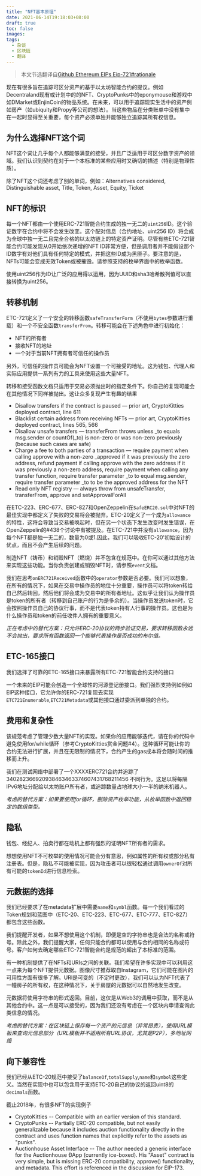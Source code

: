 ```yaml
---
title: "NFT基本原理"
date: 2021-06-14T19:18:03+08:00
draft: true
toc: false
images:
tags: 
  - 杂谈
  - 区块链
  - 翻译
---
```


> 本文节选翻译自[Github Ethereum EIPs Eip-721#rationale](https://github.com/ethereum/EIPs/blob/master/EIPS/eip-721.md#rationale)

现在有很多旨在追踪可区分资产的基于以太坊智能合约的提议。例如Decentraland现有或计划中的的NFT、CryptoPunks中的eponymouse和游戏中如DMarket或EnjinCoin的物品系统。在未来，可以用于追踪现实生活中的资产例如房产（如ubiquity和Propy等公司的想法）。当这些物品在分类账单中没有集中在一起时显得至关重要，每个资产必须单独并能够独立追踪其所有权信息。

## 为什么选择NFT这个词
NFT这个词让几乎每个人都能够满意的接受，并且广泛适用于可区分数字资产的领域。我们认识到契约在对于一个本标准的某些应用时又确切的描述（特别是物理性质）。

除了NFT这个词还考虑了别的单词，例如：Alternatives considered, Distinguishable asset, Title, Token, Asset, Equity, Ticket

## NFT的标识
每一个NFT都由一个使用ERC-721智能合约生成的独一无二的`uint256`ID。这个验证数字在合约中将不会发生改变。这个配对信息（合约地址、uint256 ID）将会成为全球中独一无二且完全合格的以太坊链上的特定资产证明。尽管有些ETC-721智能合约可能发现从0开始依次递增的NFT ID非常方便，但是调用者并不能假设那个ID数字有对他们具有任何特定的模式，并把这些ID成为黑匣子。要注意的是，NFTs可能会变成无效Token或被摧毁。请参照支持的枚举界面中的枚举函数。

使用uint256作为ID让广泛的应用得以运用，因为UUID和sha3哈希散列值可以直接转换为uint256。

## 转移机制
ETC-721定义了一个安全的转移函数`safeTransferForm`（不使用`bytes`参数进行重载）和一个不安全函数`transferFrom`。转移可能会在下述角色中进行初始化：
- NFT的所有者
- 接收NFT的地址
- 一个对于当前NFT拥有者可信任的操作员

另外，可信任的操作员可能会为NFT设置一个可接受的地址。这为钱包、代理人和实际应用提供一系列有力的工具来使用这些大量NFT。

转移和接受函数文档只适用于交易必须抛出时的指定条件下。你自己的复现可能会在其他情况下同样被抛出。这让众多复现产生有趣的结果
- Disallow transfers if the contract is paused — prior art, CryptoKitties deployed contract, line 611
- Blacklist certain address from receiving NFTs — prior art, CryptoKitties deployed contract, lines 565, 566
- Disallow unsafe transfers — transferFrom throws unless _to equals msg.sender or countOf(_to) is non-zero or was non-zero previously (because such cases are safe)
- Charge a fee to both parties of a transaction — require payment when calling approve with a non-zero _approved if it was previously the zero address, refund payment if calling approve with the zero address if it was previously a non-zero address, require payment when calling any transfer function, require transfer parameter _to to equal msg.sender, require transfer parameter _to to be the approved address for the NFT
- Read only NFT registry — always throw from unsafeTransfer, transferFrom, approve and setApprovalForAll

在ETC-223、ERC-677、ERC-827和OpenZeppelin在`SafeERC20.sol`中对NFT的最佳实现中都定义了失败的交易将会被抛弃。ETC-20定义了一个成为`allowance`的特性，这将会导致当交易被唤起时，但在另一个状态下发生改变时发生错误，在OpenZeppelin的#438个讨论中有被提及。在ETC-721中并没有`allowance`，因为每个NFT都是独一无二的，数量为0或1.因此，我们可以吸收ETC-20'初始设计的优点，而且不会产生后续的问题。

制造NFT（铸币）和销毁NFT（燃烧）并不包含在规范中。在你可以通过其他方法来实现这些功能。当你负责创建或销毁NFT时，请参照`event`文档。

我们在思考`onERC721Received`函数中的`operator`参数是否必要。我们可以想象，在所有的情况下，如果在交易中操作员的地位十分重要，操作员可以将token转给自己然后转回，然后他们将会成为交易中的所有者地址。这似乎让我们认为操作员是token的所有者（转移到自己账户的行为是多余的）。当操作员发送token时，它会按照操作员自己的协议行事，而不是代表token持有人行事的操作员。这也是为什么操作员和token的前任收件人拥有的重要意义。

*正在考虑中的替代方案：只允许ERC-20协议的两步验证交易，要求转移函数永远不会抛出，要求所有函数返回一个能够代表操作是否成功的布尔值。*

## ETC-165接口
我们选择了可靠的ETC-165接口来暴露所有ETC-721智能合约支持的接口

一个未来的EIP可能会创造一个全球性的河源登记册接口。我们强烈支持例如例如EIP这种接口，它允许你的ERC-721复现去实现`ETC721Enumerable`,`ETC721Metadata`或其他接口通过委派到单独的合约。

## 费用和复杂性
该规范考虑了管理少数大量NFT的实现。如果你的应用能够迭代，请在你的代码中避免使用for/while循环（参考CryptoKitties赏金问题#4）。这种循环可能让你的合约无法进行扩展，并且在无限制的情况下，合约产生的gas成本将会随时间的推移而上升。

我们在测试网络中部署了一个XXXXERC721合约并追踪了340282366920938463463374607431768211456 不同行为。这足以将每隔IPv6地址分配给以太坊账户所有者，或追踪数量占地球大小一半的纳米机器人。

*考虑的替代方案：如果要使用for循环，删除资产枚举功能，从枚举函数中返回稳定的数组类型。*

## 隐私
钱包、经纪人、拍卖行都在动机上都有强烈的证明NFT所有者的需求。

想想使用NFT不可枚举的使用情况可能会分有意思，例如属性的所有权或部分私有注册表。但是，隐私不可能被实现，因为攻击者可以很轻松通过调用`ownerOf`对所有可能的`tokenId`进行信息检索。

## 元数据的选择
我们已经要求了在metadata扩展中需要`name`和`symbl`函数。每一个我们看过的Token规划和蓝图中（ETC-20、ETC-223、ETC-677、ETC-777、ETC-827）都包含这些函数。

我们提醒开发者，如果不想使用这个机制，即便是空的字符串也是合法的名称或符号。除此之外，我们提醒大家，任何只能合约都可以使用与合约相同的名称或符号。客户如何去确定哪些ETC-721智能合约是规范的超出了本标准的范围。

有一种机制提供了在NFTs和URIs之间的关联。我们希望在许多实现中可以利用这一点来为每个NFT提供元数据。图像尺寸推荐取自Instagram，它们可能在图片的可用性方面有很多了解。URI是可变的（不定时更改），我们可以认为NFT代表了一幢房子的所有权，在这种情况下，关于房屋的元数据可以自然地发生改变。

元数据将使用字符串的形式返回。目前，这仅是从Web3的调用中获取，而不是从其他合约中。这一点是可以接受的，因为我们还没有考虑在一个区块内申请查询此类信息的情况。

*考虑的替代方案：在区块链上保存每一个资产的元信息（非常昂贵），使用URL模板来查询元信息部分（URL模板并不适用所有URL协议，尤其是P2P），多地址网络*

## 向下兼容性
我们已经从ETC-20规范中接受了`balanceOf`,`totalSupply`,`name`和`symbol`这些定义。当然在实现中也可以包含用于支持ETC-20自己的协议的返回uint8的`decimals`函数。

截止2018年，有很多NFT的实现例子
- CryptoKitties -- Compatible with an earlier version of this standard.
- CryptoPunks -- Partially ERC-20 compatible, but not easily generalizable because it includes auction functionality directly in the contract and uses function names that explicitly refer to the assets as "punks".
- Auctionhouse Asset Interface -- The author needed a generic interface for the Auctionhouse ÐApp (currently ice-boxed). His "Asset" contract is very simple, but is missing ERC-20 compatibility, approve() functionality, and metadata. This effort is referenced in the discussion for EIP-173.